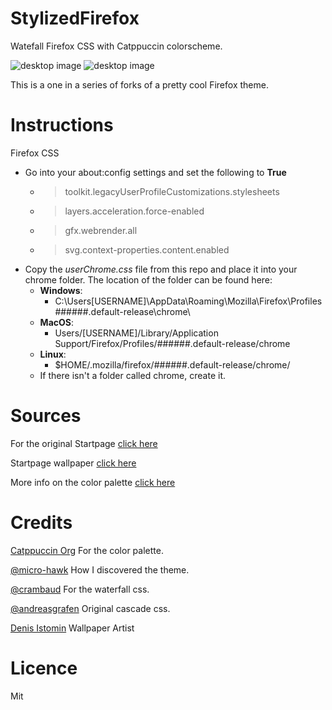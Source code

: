 # StylizedFirefox
 Watefall Firefox CSS with Catppuccin colorscheme. 

![desktop image](Images/1.png)
![desktop image](Images/2.png)

This is a one in a series of forks of a pretty cool Firefox theme.

# Instructions
Firefox CSS

* Go into your about:config settings and set the following to **True**
  * >toolkit.legacyUserProfileCustomizations.stylesheets
  * >layers.acceleration.force-enabled
  * >gfx.webrender.all
  * >svg.context-properties.content.enabled
* Copy the *userChrome.css* file from this repo and place it into your chrome folder. The location of the folder can be found here:
  * **Windows**: 
    * C:\Users\[USERNAME]\AppData\Roaming\Mozilla\Firefox\Profiles\######.default-release\chrome\
  * **MacOS**:
    * Users/[USERNAME]/Library/Application Support/Firefox/Profiles/######.default-release/chrome
  * **Linux**:
    * $HOME/.mozilla/firefox/######.default-release/chrome/
  * If there isn't a folder called chrome, create it.

# Sources 
 For the original Startpage [click here](https://github.com/zombieFox/voltTab)

 Startpage wallpaper [click here](https://www.artstation.com/artwork/PmrKL4)

 More info on the color palette [click here](https://github.com/catppuccin/catppuccin)


# Credits
[Catppuccin Org](https://github.com/catppuccin) For the color palette.

[@micro-hawk](https://github.com/micro-hawk) How I discovered the theme.

[@crambaud](https://github.com/crambaud) For the waterfall css.

[@andreasgrafen](https://github.com/andreasgrafen) Original cascade css.

[Denis Istomin](https://www.artstation.com/istomin_denis) Wallpaper Artist
# Licence
Mit
